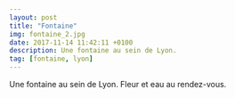 ```yaml
---
layout: post
title: "Fontaine"
img: fontaine_2.jpg
date: 2017-11-14 11:42:11 +0100
description: Une fontaine au sein de Lyon.
tag: [fontaine, lyon]
---
```


Une fontaine au sein de Lyon. Fleur et eau au rendez-vous.